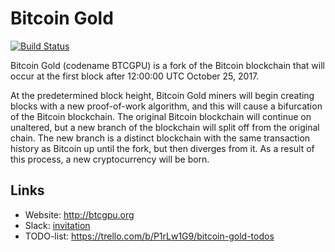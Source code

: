 # Bitcoin Gold

[![Build Status](https://travis-ci.org/BTCGPU/BTCGPU.svg?branch=master)](https://travis-ci.org/BTCGPU/BTCGPU)

Bitcoin Gold (codename BTCGPU) is a fork of the Bitcoin blockchain that will occur at the first block after 12:00:00 UTC October 25, 2017.

At the predetermined block height, Bitcoin Gold miners will begin creating blocks with a new proof-of-work algorithm, and this will cause a bifurcation of the Bitcoin blockchain. The original Bitcoin blockchain will continue on unaltered, but a new branch of the blockchain will split off from the original chain. The new branch is a distinct blockchain with the same transaction history as Bitcoin up until the fork, but then diverges from it. As a result of this process, a new cryptocurrency will be born.

## Links

* Website: http://btcgpu.org
* Slack: [invitation](https://join.slack.com/t/bitcoin-gold/shared_invite/enQtMjU2MDY5MDQyNjkzLTQyMzZhMTBkMDM4MmRhNTI3NzM4YjlmMzMyNDIwZmFkYjc3ZmFiOTQ4NTJjNDNlNGM0NDI4YTI3MzZmZTRmMzg)
* TODO-list: https://trello.com/b/P1rLw1G9/bitcoin-gold-todos
